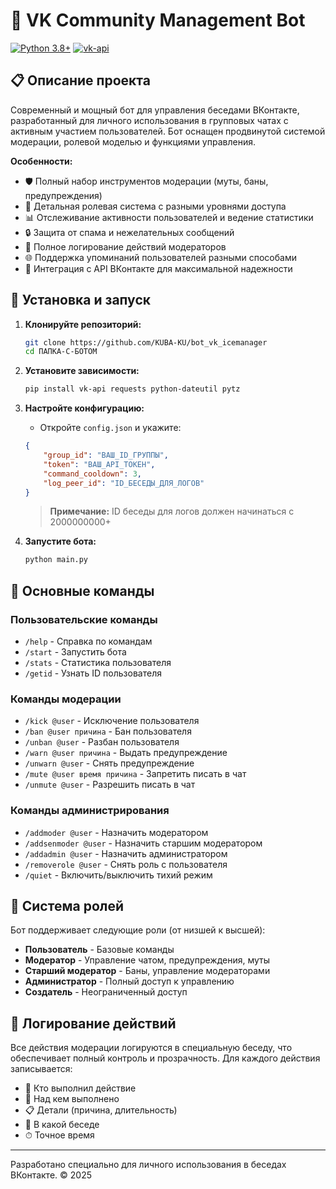 # 🤖 VK Community Management Bot

[![Python 3.8+](https://img.shields.io/badge/Python-3.8%2B-blue)](https://www.python.org/downloads/)
[![vk-api](https://img.shields.io/badge/vk--api-latest-green)](https://github.com/python273/vk_api)

## 📋 Описание проекта

Современный и мощный бот для управления беседами ВКонтакте, разработанный для личного использования в групповых чатах с активным участием пользователей. Бот оснащен продвинутой системой модерации, ролевой моделью и функциями управления.

**Особенности:**

- 🛡️ Полный набор инструментов модерации (муты, баны, предупреждения)
- 👥 Детальная ролевая система с разными уровнями доступа
- 📊 Отслеживание активности пользователей и ведение статистики
- 🔒 Защита от спама и нежелательных сообщений
- 📝 Полное логирование действий модераторов
- 🌐 Поддержка упоминаний пользователей разными способами
- 📱 Интеграция с API ВКонтакте для максимальной надежности

## 🚀 Установка и запуск

1. **Клонируйте репозиторий:**
   ```bash
   git clone https://github.com/KUBA-KU/bot_vk_icemanager
   cd ПАПКА-С-БОТОМ
   ```

2. **Установите зависимости:**
   ```bash
   pip install vk-api requests python-dateutil pytz
   ```

3. **Настройте конфигурацию:**
   - Откройте `config.json` и укажите:
   ```json
   {
       "group_id": "ВАШ_ID_ГРУППЫ",
       "token": "ВАШ_API_ТОКЕН",
       "command_cooldown": 3,
       "log_peer_id": "ID_БЕСЕДЫ_ДЛЯ_ЛОГОВ"
   }
   ```
   
   > **Примечание:** ID беседы для логов должен начинаться с 2000000000+

4. **Запустите бота:**
   ```bash
   python main.py
   ```

## 🧩 Основные команды

### Пользовательские команды
- `/help` - Справка по командам
- `/start` - Запустить бота
- `/stats` - Статистика пользователя
- `/getid` - Узнать ID пользователя

### Команды модерации
- `/kick @user` - Исключение пользователя
- `/ban @user причина` - Бан пользователя
- `/unban @user` - Разбан пользователя
- `/warn @user причина` - Выдать предупреждение
- `/unwarn @user` - Снять предупреждение
- `/mute @user время причина` - Запретить писать в чат
- `/unmute @user` - Разрешить писать в чат

### Команды администрирования
- `/addmoder @user` - Назначить модератором
- `/addsenmoder @user` - Назначить старшим модератором
- `/addadmin @user` - Назначить администратором
- `/removerole @user` - Снять роль с пользователя
- `/quiet` - Включить/выключить тихий режим

## 🔑 Система ролей

Бот поддерживает следующие роли (от низшей к высшей):
- **Пользователь** - Базовые команды
- **Модератор** - Управление чатом, предупреждения, муты
- **Старший модератор** - Баны, управление модераторами
- **Администратор** - Полный доступ к управлению
- **Создатель** - Неограниченный доступ

## 📝 Логирование действий

Все действия модерации логируются в специальную беседу, что обеспечивает полный контроль и прозрачность. Для каждого действия записывается:

- 👮 Кто выполнил действие
- 👤 Над кем выполнено
- 📋 Детали (причина, длительность)
- 📢 В какой беседе
- ⏱ Точное время

---

Разработано специально для личного использования в беседах ВКонтакте. © 2025